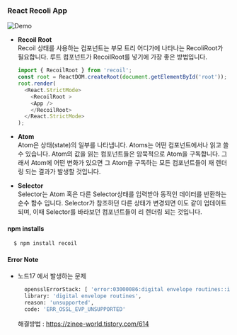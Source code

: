 ### React Recoli App
![Demo](https://user-images.githubusercontent.com/118407356/226320778-650e14f4-3b78-4182-a507-4ecc963f0075.gif)  

- **Recoil Root**  
  Recoil 상태를 사용하는 컴포넌트는 부모 트리 어디가에 나타나는 RecoliRoot가 필요합니다. 루트 컴포넌트가 RecoilRoot를 넣기에 가장 좋은 방법입니다.  
  ```javascript
  import { RecoilRoot } from 'recoil';
  const root = ReactDOM.createRoot(document.getElementById('root'));
  root.render(
    <React.StrictMode>
      <RecoilRoot >
      <App />
      </RecoilRoot>
    </React.StrictMode>
  );
  ```  
- **Atom**  
  Atom은 상태(state)의 일부를 나타냅니다. Atoms는 어떤 컴포넌트에서나 읽고 쓸 수 있습니다. Atom의 값을 읽는 컴포넌트들은 암묵적으로 Atom을 구독합니다. 그래서 Atom에 어떤 변화가 있으면 그 Atom을 구독하는 모든 컴포넌트들이 재 렌더링 되는 결과가 발생할 것입니다.  

- **Selector**  
  Selector는 Atom 혹은 다른 Selector상태를 입력받아 동적인 데이터를 반환하는 순수 함수 입니다. Selector가 참조하던 다른 상태가 변경되면 이도 같이 업데이트 되며, 이때 Selector를 바라보던 컴포넌트들이 리 렌더링 되는 것입니다.

#### npm installs
```bash
  $ npm install recoil
```

#### Error Note
- 노드17 에서 발생하는 문제  
  ```bash
    opensslErrorStack: [ 'error:03000086:digital envelope routines::initialization error' ],        
    library: 'digital envelope routines',
    reason: 'unsupported',
    code: 'ERR_OSSL_EVP_UNSUPPORTED'
  ```
  해결방법 : https://zinee-world.tistory.com/614
